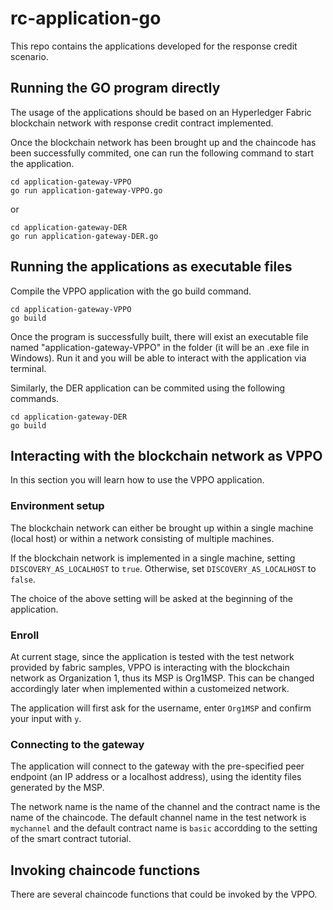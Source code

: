 # rc-application-go

This repo contains the applications developed for the response credit scenario.

## Running the GO program directly

The usage of the applications should be based on an Hyperledger Fabric blockchain network with response credit contract implemented.

Once the blockchain network has been brought up and the chaincode has been successfully commited, one can run the following command to start the application.

```
cd application-gateway-VPPO
go run application-gateway-VPPO.go
```

or 

```
cd application-gateway-DER
go run application-gateway-DER.go
```

## Running the applications as executable files

Compile the VPPO application with the go build command.

    cd application-gateway-VPPO
    go build

Once the program is successfully built, there will exist an executable file named "application-gateway-VPPO" in the folder (it will be an .exe file in Windows). Run it and you will be able to interact with the application via terminal.

Similarly, the DER application can be commited using the following commands.

    cd application-gateway-DER
    go build

## Interacting with the blockchain network as VPPO

In this section you will learn how to use the VPPO application.

### Environment setup

The blockchain network can either be brought up within a single machine (local host) or within a network consisting of multiple machines.

If the blockchain network is implemented in a single machine, setting ```DISCOVERY_AS_LOCALHOST``` to ```true```. Otherwise, set ```DISCOVERY_AS_LOCALHOST``` to ```false```.

The choice of the above setting will be asked at the beginning of the application.

### Enroll

At current stage, since the application is tested with the test network provided by fabric samples, VPPO is interacting with the blockchain network as Organization 1, thus its MSP is Org1MSP. This can be changed accordingly later when implemented within a customeized network.

The application will first ask for the username, enter ```Org1MSP``` and confirm your input with ```y```.

### Connecting to the gateway

The application will connect to the gateway with the pre-specified peer endpoint (an IP address or a localhost address), using the identity files generated by the MSP.

The network name is the name of the channel and the contract name is the name of the chaincode. The default channel name in the test network is ```mychannel``` and the default contract name is ```basic``` accordding to the setting of the smart contract tutorial.

## Invoking chaincode functions

There are several chaincode functions that could be invoked by the VPPO.

